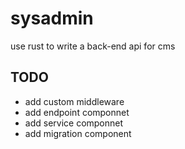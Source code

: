 # sysadmin
use rust to write a back-end api for  cms

## TODO

* add custom middleware
* add endpoint componnet
* add service componnet
* add migration component
